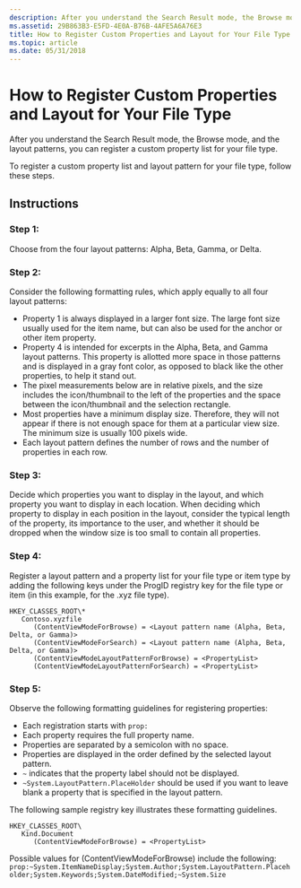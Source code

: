 ```yaml
---
description: After you understand the Search Result mode, the Browse mode, and the layout patterns, you can register a custom property list for your file type.To register a custom property list and layout pattern for your file type, follow these steps.
ms.assetid: 29B863B3-E5FD-4E0A-B76B-4AFE5A6A76E3
title: How to Register Custom Properties and Layout for Your File Type
ms.topic: article
ms.date: 05/31/2018
---
```


# How to Register Custom Properties and Layout for Your File Type

After you understand the Search Result mode, the Browse mode, and the layout patterns, you can register a custom property list for your file type.

To register a custom property list and layout pattern for your file type, follow these steps.

## Instructions

### Step 1:

Choose from the four layout patterns: Alpha, Beta, Gamma, or Delta.

### Step 2:

Consider the following formatting rules, which apply equally to all four layout patterns:

- Property 1 is always displayed in a larger font size. The large font size usually used for the item name, but can also be used for the anchor or other item property.
- Property 4 is intended for excerpts in the Alpha, Beta, and Gamma layout patterns. This property is allotted more space in those patterns and is displayed in a gray font color, as opposed to black like the other properties, to help it stand out.
- The pixel measurements below are in relative pixels, and the size includes the icon/thumbnail to the left of the properties and the space between the icon/thumbnail and the selection rectangle.
- Most properties have a minimum display size. Therefore, they will not appear if there is not enough space for them at a particular view size. The minimum size is usually 100 pixels wide.
- Each layout pattern defines the number of rows and the number of properties in each row.

### Step 3:

Decide which properties you want to display in the layout, and which property you want to display in each location. When deciding which property to display in each position in the layout, consider the typical length of the property, its importance to the user, and whether it should be dropped when the window size is too small to contain all properties.

### Step 4:

Register a layout pattern and a property list for your file type or item type by adding the following keys under the ProgID registry key for the file type or item (in this example, for the .xyz file type).

```
HKEY_CLASSES_ROOT\*
   Contoso.xyzfile
      (ContentViewModeForBrowse) = <Layout pattern name (Alpha, Beta, Delta, or Gamma)>
      (ContentViewModeForSearch) = <Layout pattern name (Alpha, Beta, Delta, or Gamma)>
      (ContentViewModeLayoutPatternForBrowse) = <PropertyList>
      (ContentViewModeLayoutPatternForSearch) = <PropertyList>
```

### Step 5:

Observe the following formatting guidelines for registering properties:

- Each registration starts with `prop:`
- Each property requires the full property name.
- Properties are separated by a semicolon with no space.
- Properties are displayed in the order defined by the selected layout pattern.
- `~` indicates that the property label should not be displayed.
- `~System.LayoutPattern.PlaceHolder` should be used if you want to leave blank a property that is specified in the layout pattern.

The following sample registry key illustrates these formatting guidelines.

```
HKEY_CLASSES_ROOT\
   Kind.Document
      (ContentViewModeForBrowse) = <PropertyList>
```

Possible values for (ContentViewModeForBrowse) include the following: `prop:~System.ItemNameDisplay;System.Author;System.LayoutPattern.Placeholder;System.Keywords;System.DateModified;~System.Size`

 

 



